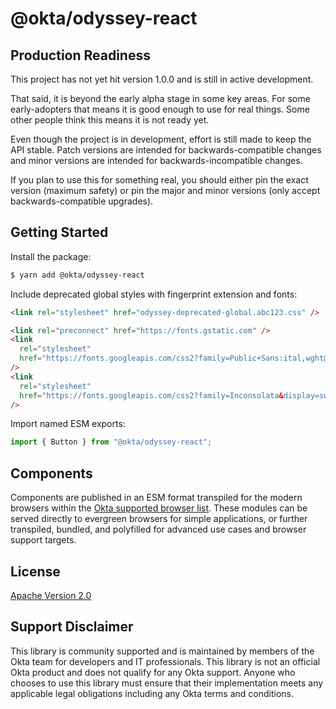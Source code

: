 # @okta/odyssey-react

## Production Readiness

This project has not yet hit version 1.0.0 and is still in active development.

That said, it is beyond the early alpha stage in some key areas. For some
early-adopters that means it is good enough to use for real things. Some
other people think this means it is not ready yet.

Even though the project is in development, effort is still made to keep
the API stable. Patch versions are intended for backwards-compatible
changes and minor versions are intended for backwards-incompatible changes.

If you plan to use this for something real, you should either pin the
exact version (maximum safety) or pin the major and minor versions
(only accept backwards-compatible upgrades).

## Getting Started

Install the package:

```sh
$ yarn add @okta/odyssey-react
```

Include deprecated global styles with fingerprint extension and fonts:

```html
<link rel="stylesheet" href="odyssey-deprecated-global.abc123.css" />

<link rel="preconnect" href="https://fonts.gstatic.com" />
<link
  rel="stylesheet"
  href="https://fonts.googleapis.com/css2?family=Public+Sans:ital,wght@0,400;0,600;1,400;1,600&display=swap"
/>
<link
  rel="stylesheet"
  href="https://fonts.googleapis.com/css2?family=Inconsolata&display=swap"
/>
```

Import named ESM exports:

```js
import { Button } from "@okta/odyssey-react";
```

## Components

Components are published in an ESM format transpiled for the modern browsers
within the [Okta supported browser list][1]. These modules can be served
directly to evergreen browsers for simple applications, or further transpiled,
bundled, and polyfilled for advanced use cases and browser support targets.

[1]: https://help.okta.com/en/prod/Content/Topics/Miscellaneous/Platforms_Browser_OS_Support.htm

## License

[Apache Version 2.0](https://github.com/okta/odyssey/blob/master/LICENSE)

## Support Disclaimer

This library is community supported and is maintained by members of the Okta team for developers and IT professionals.
This library is not an official Okta product and does not qualify for any Okta support. Anyone who chooses to use this
library must ensure that their implementation meets any applicable legal obligations including any Okta terms and conditions.
